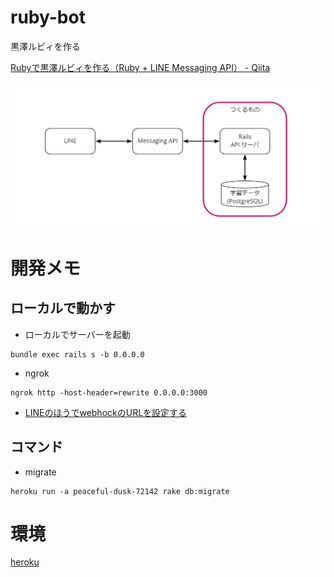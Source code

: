 # ruby-bot
黒澤ルビィを作る

[Rubyで黒澤ルビィを作る（Ruby + LINE Messaging API） - Qiita](https://qiita.com/eityans/items/0c1b29f43901a04bd026)

![全体像](img/overall.jpg)

# 開発メモ


## ローカルで動かす
- ローカルでサーバーを起動
```
bundle exec rails s -b 0.0.0.0
```
- ngrok
```
ngrok http -host-header=rewrite 0.0.0.0:3000
```

- [LINEのほうでwebhockのURLを設定する](https://manager.line.biz/account/@940uhfvw/setting/messaging-api)

## コマンド
- migrate
```
heroku run -a peaceful-dusk-72142 rake db:migrate
```


# 環境
[heroku](https://dashboard.heroku.com/apps/peaceful-dusk-72142)